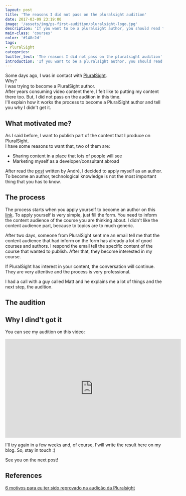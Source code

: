 ```yaml
---
layout: post
title: 'The reasons I did not pass on the pluralsight audition'
date: 2017-03-09 23:19:00
image: '/assets/img/ps-first-audition/pluralsight-logo.jpg'
description: 'If you want to be a pluralsight author, you should read this post'
main-class: 'courses'
color: '#148c2d'
tags:
- PluralSight
categories:
twitter_text: 'The reasons I did not pass on the pluralsight audition'
introduction: 'If you want to be a pluralsight author, you should read this post'
---
```


Some days ago, I was in contact with [PluralSight](https://www.pluralsight.com/).   
Why?  
I was trying to become a PluralSight author.  
After years consuming video content there, I felt like to putting my content there too. But, I did not pass on the audition in this time.  
I'll explain how it works the process to become a PluralSight author and tell you why I didn't get it.  

## What motivated me?
As I said before, I want to publish part of the content that I produce on PluralSight.  
I have some reasons to want that, two of them are:
  * Sharing content in a place that lots of people will see
  * Marketing myself as a developer/consultant abroad  


After read the [post](http://www.andrealveslima.com.br/blog/index.php/2014/02/19/6-motivos-para-eu-ter-sido-reprovado-na-audicao-da-pluralsight/) written by André, I decided to apply myself as an author.  
To become an author, technological knowledge is not the most important thing that you has to know.


## The process
The process starts when you apply yourself to become an author on this [link](https://www.pluralsight.com/teach). To apply yourself is very simple, just fill the form. You need to inform the content audience of the course you are thinking about. I didn't like the content audience part, because to topics are to much generic.


After two days, someone from PluralSight sent me an email tell me that the content audience that had inform on the form has already a lot of good courses and authors. I respond the email tell the specific content of the course that wanted to publish. After that, they become interested in my course.  

If PluralSight has interest in your content, the conversation will continue. They are very attentive and the process is very professional.  

I had a call with a guy called Matt and he explains me a lot of things and the next step, the audition.

## The audition  


## Why I dind't got it


You can see my audition on this video:
<iframe width="560" height="315" src="https://www.youtube.com/embed/INBScjZ1x2c" frameborder="0" allowfullscreen></iframe>

I'll try again in a few weeks and, of course, I'will write the result here on my blog. So, stay in touch :)


See you on the next post!


## References
[6 motivos para eu ter sido reprovado na audição da Pluralsight](http://www.andrealveslima.com.br/blog/index.php/2014/02/19/6-motivos-para-eu-ter-sido-reprovado-na-audicao-da-pluralsight/)
